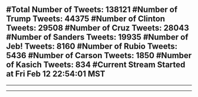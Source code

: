 #Total Number of Tweets: 138121 
#Number of Trump Tweets: 44375
#Number of Clinton Tweets: 29508
#Number of Cruz Tweets: 28043
#Number of Sanders Tweets: 19935
#Number of Jeb! Tweets: 8160
#Number of Rubio Tweets: 5436
#Number of Carson Tweets: 1850
#Number of Kasich Tweets: 834
#Current Stream Started at Fri Feb 12 22:54:01 MST
---
---
---
